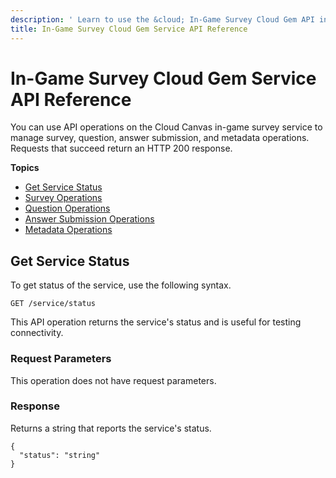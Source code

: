 ```yaml
---
description: ' Learn to use the &cloud; In-Game Survey Cloud Gem API in &ALYlong;. '
title: In-Game Survey Cloud Gem Service API Reference
---
```

# In\-Game Survey Cloud Gem Service API Reference<a name="cloud-canvas-cloud-gem-in-game-survey-service-api"></a>

You can use API operations on the Cloud Canvas in\-game survey service to manage survey, question, answer submission, and metadata operations\. Requests that succeed return an HTTP 200 response\.

**Topics**
+ [Get Service Status](#cloud-canvas-cloud-gem-in-game-survey-api-service-status)
+ [Survey Operations](/docs/userguide/gems/cloud-canvas/in-game-survey-api-survey-operations.md)
+ [Question Operations](/docs/userguide/gems/cloud-canvas/in-game-survey-api-question-operations.md)
+ [Answer Submission Operations](/docs/userguide/gems/cloud-canvas/in-game-survey-api-submission-operations.md)
+ [Metadata Operations](/docs/userguide/gems/cloud-canvas/in-game-survey-api-metadata-operations.md)

## Get Service Status<a name="cloud-canvas-cloud-gem-in-game-survey-api-service-status"></a>

To get status of the service, use the following syntax\.

```
GET /service/status
```

This API operation returns the service's status and is useful for testing connectivity\.

### Request Parameters<a name="cloud-canvas-cloud-gem-in-game-survey-api-service-status-request-parameters"></a>

This operation does not have request parameters\.

### Response<a name="cloud-canvas-cloud-gem-in-game-survey-api-service-status-response"></a>

Returns a string that reports the service's status\.

```
{
  "status": "string"
}
```